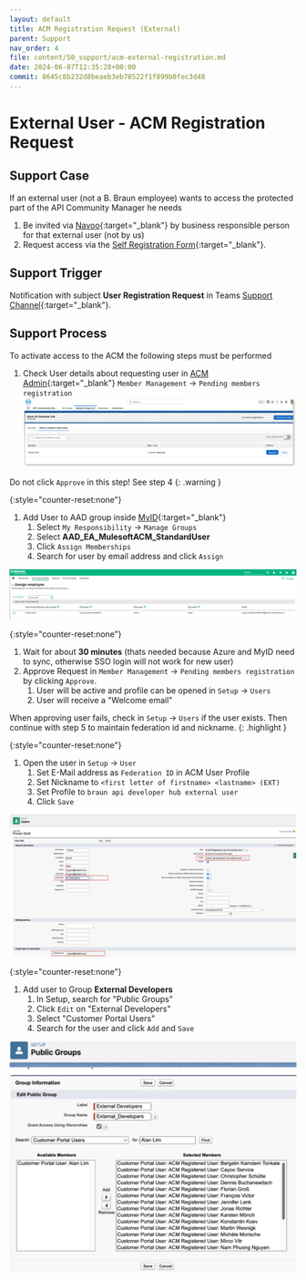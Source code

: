 ```yaml
---
layout: default
title: ACM Registration Request (External)
parent: Support
nav_order: 4
file: content/50_support/acm-external-registration.md
date: 2024-06-07T12:35:28+00:00
commit: 8645c8b232d8beaeb3eb78522f1f899b0fec3d48
---
```


# External User - ACM Registration Request

## Support Case
If an external user (not a B. Braun employee) wants to access the protected part of the API Community Manager he needs
1. Be invited via [Navoo](https://guestuser.navoo.com/){:target="_blank"} by business responsible person for that external user (not by us)
1. Request access via the [Self Registration Form](https://developer.api.bbraun.io/s/login/SelfRegister){:target="_blank"}.

## Support Trigger
Notification with subject **User Registration Request** in Teams [Support Channel](https://teams.microsoft.com/l/channel/19%3A778981db271d491ebbb38d6639ed5428%40thread.tacv2/08_Support?groupId=2512783f-0f9a-44c4-9370-85d63ddf131b&tenantId=15d1bef2-0a6a-46f9-be4c-023279325e51){:target="_blank"}.

## Support Process
To activate access to the ACM the following steps must be performed

1. Check User details about requesting user in [ACM Admin](https://bbraunmelsungenag.lightning.force.com/lightning/n/acm_pkg__ManageMembers){:target="_blank"} `Member Management` → `Pending members registration` 
![ACM Admin](./images/ACM_external_Pending.png "ACM Admin")

Do not click `Approve` in this step! See step 4
{: .warning } 

{:style="counter-reset:none"}
1. Add User to AAD group inside [MyID](https://myid.intranet.bbraun.com/){:target="_blank"}
    1. Select `My Responsibility` → `Manage Groups`
    1. Select **AAD_EA_MulesoftACM_StandardUser**
    1. Click `Assign Memberships`
    1. Search for user by email address and click `Assign`

![MyID Group Assignment](./images/ACM_external_MyID.png "MyID Group Assignment")

{:style="counter-reset:none"}
1. Wait for about **30 minutes** (thats needed because Azure and MyID need to sync, otherwise SSO login will not work for new user)
1. Approve Request in `Member Management` → `Pending members registration`  by clicking `Approve`.
    1. User will be active and profile can be opened in `Setup` → `Users`
    1. User will receive a "Welcome email" 

When approving user fails, check in `Setup` → `Users` if the user exists. Then continue with step 5 to maintain federation id and nickname.
{: .highlight }

{:style="counter-reset:none"}
1. Open the user in `Setup` → `User`
    1. Set E-Mail address as `Federation ID` in ACM User Profile
    1. Set Nickname to `<first letter of firstname> <lastname> (EXT)`
    1. Set Profile to `braun api developer hub external user`
    1. Click `Save`

![ACM User Update](./images/ACM_external_User.png "ACM User Update")

{:style="counter-reset:none"}
1. Add user to Group **External Developers**
    1. In Setup, search for "Public Groups"
    1. Click `Edit` on "External Developers"
    1. Select "Customer Portal Users"
    1. Search for the user and click `Add` and `Save`

![Public Group](./images/ACM_publicGroup.png "Public Group")